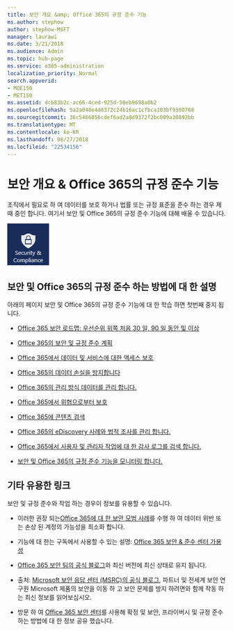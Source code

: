 ```yaml
---
title: 보안 개요 &amp; Office 365의 규정 준수 기능
ms.author: stephow
author: stephow-MSFT
manager: laurawi
ms.date: 3/21/2018
ms.audience: Admin
ms.topic: hub-page
ms.service: o365-administration
localization_priority: Normal
search.appverid:
- MOE150
- MET150
ms.assetid: dcb83b2c-ac66-4ced-925d-50eb9698a0b2
ms.openlocfilehash: 5a2a048e4d8372c24b16ac1cfbca103bf9300768
ms.sourcegitcommit: 36c5466056cdef6ad2a8d9372f2bc009a30892bb
ms.translationtype: MT
ms.contentlocale: ko-KR
ms.lasthandoff: 08/27/2018
ms.locfileid: "22534156"
---
```

# <a name="overview-of-security-amp-compliance-in-office-365"></a>보안 개요 &amp; Office 365의 규정 준수 기능

조직에서 필요로 하 여 데이터를 보호 하거나 법률 또는 규정 표준을 준수 하는 경우 제때 중인 합니다. 여기서 보안 및 Office 365의 규정 준수 기능에 대해 배울 수 있습니다.
  
![Office 365 응용 프로그램 메뉴에서 보안 및 규정 준수 앱](media/d64f43a2-582b-4bfd-a148-ec641fade47a.png)
  
## <a name="learn-about-security-and-compliance-in-office-365"></a>보안 및 Office 365의 규정 준수 하는 방법에 대 한 설명

아래의 페이지 보안 및 Office 365의 규정 준수 기능에 대 한 학습 하면 첫번째 중지 됩니다. 
  
- [Office 365 보안 로드맵: 우선순위 위쪽 처음 30 일, 90 일 동안 및 이상](security-roadmap.md)
    
- [Office 365의 보안 및 규정 준수 계획](plan-for-security-and-compliance.md)
    
- [Office 365에서 데이터 및 서비스에 대한 액세스 보호](protect-access-to-data-and-services.md)
    
- [Office 365의 데이터 손실을 방지합니다](prevent-data-loss.md)
    
- [Office 365의 관리 방식 데이터를 관리 합니다.](manage-data-governance.md)
    
- [Office 365에서 위협으로부터 보호](protect-against-threats.md)
    
- [Office 365에 콘텐츠 검색](search-for-content.md)
    
- [Office 365의 eDiscovery 사례와 법적 조사를 관리 합니다.](manage-legal-investigations.md)
    
- [Office 365에서 사용자 및 관리자 작업에 대 한 감사 로그를 검색 합니다.](search-the-audit-log.md)
    
- [보안 및 Office 365의 규정 준수 기능을 모니터링 합니다.](monitor-security-and-compliance.md)
    
## <a name="other-useful-links"></a>기타 유용한 링크

보안 및 규정 준수와 작업 하는 경우이 정보를 유용할 수 있습니다.
  
- 이러한 권장 되는[Office 365에 대 한 보안 모범 사례](security-best-practices.md)를 수행 하 여 데이터 위반 또는 손상 된 계정의 가능성을 최소화 합니다.
    
- 기능에 대 한는 구독에서 사용할 수 있는 설명: [Office 365 보안 &amp; 준수 센터 가용성](https://go.microsoft.com/fwlink/?linkid=852983)
    
- [Office 365 보안 팀의 공식 블로그](https://go.microsoft.com/fwlink/?linkid=852984)와 최신 버전에 최신 상태로 유지 됩니다.
    
- 출처: [Microsoft 보안 응답 센터 (MSRC)의 공식 블로그](https://go.microsoft.com/fwlink/?linkid=852985), 파트너 및 전세계 보안 연구원 Microsoft 제품의 보안을 이동 하 고 보안 문제를 방지 하려면와 함께 작동 하는 최신 정보를 읽어보십시오.
    
- 방문 하 여 [Office 365 보안 센터](https://go.microsoft.com/fwlink/?linkid=845428)를 사용해 확정 및 보안, 프라이버시 및 규정 준수 하는 방법에 대 한 정보 공유 했습니다.
    

